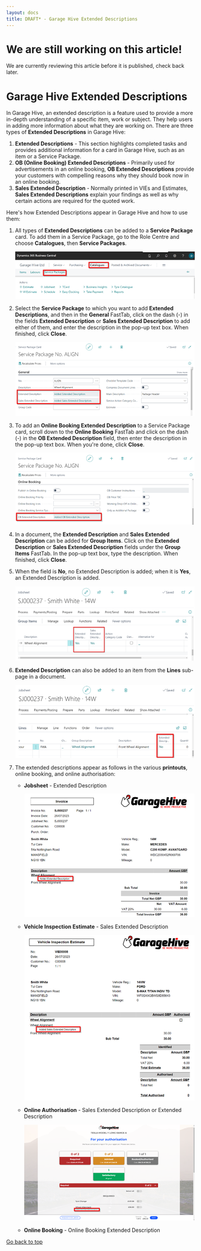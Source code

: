 ```yaml
---
layout: docs
title: DRAFT* - Garage Hive Extended Descriptions
---
```


<a name="top"></a>

# We are still working on this article!
We are currently reviewing this article before it is published, check back later.

# Garage Hive Extended Descriptions
In Garage Hive, an extended description is a feature used to provide a more in-depth understanding of a specific item, work or subject. They help users in adding more information about what they are working on. There are three types of **Extended Descriptions** in Garage Hive:

1. **Extended Descriptions** - This section highlights completed tasks and provides additional information for a card in Garage Hive, such as an item or a Service Package.
2. **OB (Online Booking) Extended Descriptions** - Primarily used for advertisements in an online booking, **OB Extended Descriptions** provide your customers with compelling reasons why they should book now in an online booking.
3. **Sales Extended Description** - Normally printed in VIEs and Estimates, **Sales Extended Descriptions** explain your findings as well as why certain actions are required for the quoted work.


Here's how Extended Descriptions appear in Garage Hive and how to use them:

1. All types of **Extended Descriptions** can be added to a **Service Package** card. To add them in a Service Package, go to the Role Centre and choose **Catalogues**, then **Service Packages**.

   ![](media/garagehive-extended-descriptions1.png)

2. Select the **Service Package** to which you want to add **Extended Descriptions**, and then in the **General** FastTab, click on the dash (-) in the fields **Extended Description** or **Sales Extended Description** to add either of them, and enter the description in the pop-up text box. When finished, click **Close**.

   ![](media/garagehive-extended-descriptions2.png)

3. To add an **Online Booking Extended Description** to a Service Package card, scroll down to the **Online Booking** FastTab and click on the dash (-) in the **OB Extended Description** field, then enter the description in the pop-up text box. When you're done, click **Close**.

   ![](media/garagehive-extended-descriptions3.png)

4. In a document, the **Extended Description** and **Sales Extended Description** can be added for **Group Items**. Click on the **Extended Description** or **Sales Extended Description** fields under the **Group Items** FastTab. In the pop-up text box, type the description. When finished, click **Close**.
5. When the field is **No**, no Extended Description is added; when it is **Yes**, an Extended Description is added.

   ![](media/garagehive-extended-descriptions7.png)

6. **Extended Description** can also be added to an item from the **Lines** sub-page in a document.

   ![](media/garagehive-extended-descriptions8.png)

7. The extended descriptions appear as follows in the various **printouts**, online booking, and online authorisation:
   
   - **Jobsheet** - Extended Description

      ![](media/garagehive-extended-descriptions4.png)

   - **Vehicle Inspection Estimate** - Sales Extended Description

      ![](media/garagehive-extended-descriptions5.png)

   - **Online Authorisation** - Sales Extended Description or Extended Description

      ![](media/garagehive-extended-descriptions6.png)

   - **Online Booking** - Online Booking Extended Description


[Go back to top](#top)
